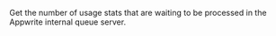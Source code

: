 Get the number of usage stats that are waiting to be processed in the Appwrite internal queue server.